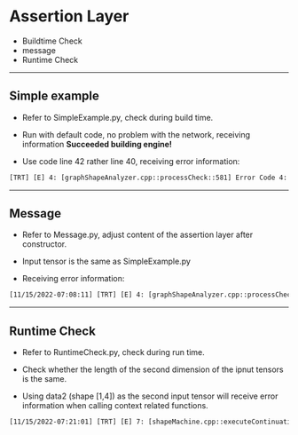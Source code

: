 # Assertion Layer

+ Buildtime Check
+ message
+ Runtime Check

---

## Simple example

+ Refer to SimpleExample.py, check during build time.

+ Run with default code, no problem with the network, receiving information **Succeeded building engine!**

+ Use code line 42 rather line 40, receiving error information:

```txt
[TRT] [E] 4: [graphShapeAnalyzer.cpp::processCheck::581] Error Code 4: Internal Error (IAssertionLayer (Unnamed Layer* 5) [Assertion]: condition[0] is false: 0. inputT0.shape[3] is not 4!)
```

---

## Message

+ Refer to Message.py, adjust content of the assertion layer after constructor.

+ Input tensor is the same as SimpleExample.py

+ Receiving error information:

```txt
[11/15/2022-07:08:11] [TRT] [E] 4: [graphShapeAnalyzer.cpp::processCheck::722] Error Code 4: Internal Error (IAssertionLayer (Unnamed Layer* 5) [Assertion]: condition[0] is false: 0. Edited message!)

```

---

## Runtime Check

+ Refer to RuntimeCheck.py, check during run time.

+ Check whether the length of the second dimension of the ipnut tensors is the same.

+ Using data2 (shape [1,4]) as the second input tensor will receive error information when calling context related functions.

```txt
[11/15/2022-07:21:01] [TRT] [E] 7: [shapeMachine.cpp::executeContinuation::738] Error Code 7: Internal Error (IAssertionLayer (Unnamed Layer* 6) [Assertion]: condition[0] is false: (EQUAL (# 1 (SHAPE inputT0)) (# 1 (SHAPE inputT1))). inputT0.shape[1] != inputT1.shape[1] Condition '==' violated: 3 != 4. Instruction: CHECK_EQUAL 3 4.)
```
